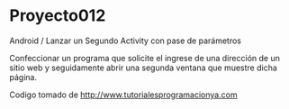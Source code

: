 # Proyecto012
Android / Lanzar un Segundo Activity con pase de parámetros

Confeccionar un programa que solicite el ingrese de una dirección de un sitio web y seguidamente abrir una segunda ventana que muestre dicha página.

Codigo tomado de http://www.tutorialesprogramacionya.com

